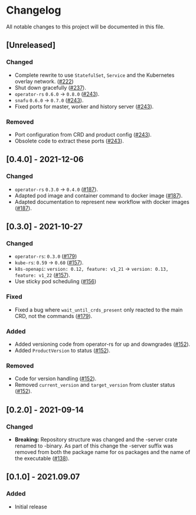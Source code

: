 # Changelog

All notable changes to this project will be documented in this file.

## [Unreleased]

### Changed

- Complete rewrite to use `StatefulSet`, `Service` and the Kubernetes overlay network. ([#222])
- Shut down gracefully ([#237]).
- `operator-rs` `0.6.0` → `0.8.0` ([#243]).
- `snafu` `0.6.0` → `0.7.0` ([#243]).
- Fixed ports for master, worker and history server ([#243]).

### Removed

- Port configuration from CRD and product config ([#243]).
- Obsolete code to extract these ports ([#243]).

[#222]: https://github.com/stackabletech/spark-operator/pull/222
[#237]: https://github.com/stackabletech/spark-operator/pull/237
[#243]: https://github.com/stackabletech/spark-operator/pull/243

## [0.4.0] - 2021-12-06

### Changed

- `operator-rs` `0.3.0` → `0.4.0` ([#187]).
- Adapted pod image and container command to docker image ([#187]).
- Adapted documentation to represent new workflow with docker images ([#187]).

[#187]: https://github.com/stackabletech/spark-operator/pull/187

## [0.3.0] - 2021-10-27

### Changed
- `operator-rs`: `0.3.0` ([#179])
- `kube-rs`: `0.59` → `0.60` ([#157]).
- `k8s-openapi`: `version: 0.12, feature: v1_21` → `version: 0.13, feature: v1_22` ([#157]).
- Use sticky pod scheduling ([#156])

### Fixed
- Fixed a bug where `wait_until_crds_present` only reacted to the main CRD, not the commands ([#179]).

[#179]: https://github.com/stackabletech/spark-operator/pull/179
[#156]: https://github.com/stackabletech/spark-operator/pull/156
[#157]: https://github.com/stackabletech/spark-operator/pull/157

### Added
- Added versioning code from operator-rs for up and downgrades ([#152]).
- Added `ProductVersion` to status ([#152]).

### Removed
- Code for version handling ([#152]).
- Removed `current_version` and `target_version` from cluster status ([#152]).

[#152]: https://github.com/stackabletech/spark-operator/pull/152

## [0.2.0] - 2021-09-14

### Changed
- **Breaking:** Repository structure was changed and the -server crate renamed to -binary. As part of this change the -server suffix was removed from both the package name for os packages and the name of the executable ([#138]).

[#138]: https://github.com/stackabletech/spark-operator/pull/138

## [0.1.0] - 2021.09.07

### Added

- Initial release
